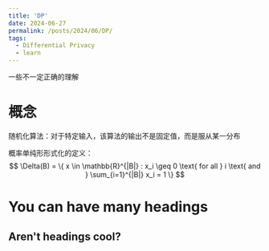 ```yaml
---
title: 'DP'
date: 2024-06-27
permalink: /posts/2024/06/DP/
tags:
  - Differential Privacy
  - learn
---
```


<script async src="https://cdn.jsdelivr.net/npm/mathjax@3/es5/tex-chtml.js" id="MathJax-script"></script> <script> MathJax = { tex: { inlineMath: [['$', '$'],['\$', '\$']] } }; </script>

一些不一定正确的理解

概念
======
随机化算法：对于特定输入，该算法的输出不是固定值，而是服从某一分布

概率单纯形形式化的定义：
$$
\Delta(B) = \{ x \in \mathbb{R}^{|B|} : x_i \geq 0 \text{ for all } i \text{ and } \sum_{i=1}^{|B|} x_i = 1 \}
$$


You can have many headings
======

Aren't headings cool?
------
